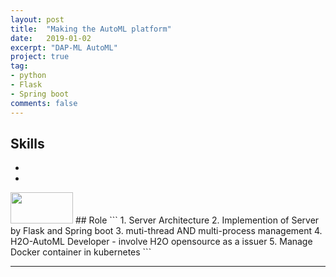 ```yaml
---
layout: post
title:  "Making the AutoML platform"
date:   2019-01-02
excerpt: "DAP-ML AutoML"
project: true
tag:
- python
- Flask
- Spring boot
comments: false
---
```



## Skills
* <i class="devicon-java-plain" style="font-size:30px;"></i>
* <i class="devicon-python-plain" style="font-size:50px;"></i>
<img src="https://cdn-images-1.medium.com/max/1600/1*9hGvYE5jegHm1r_97gH-jQ.png"  width="100" height="50" />
## Role
```
1. Server Architecture
2. Implemention of Server by Flask and Spring boot
3. muti-thread AND multi-process management
4. H2O-AutoML Developer - involve H2O opensource as a issuer
5. Manage Docker container in kubernetes
```

---
